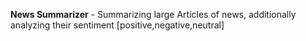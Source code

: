 **News Summarizer** - Summarizing large Articles of news, additionally analyzing their sentiment [positive,negative,neutral]